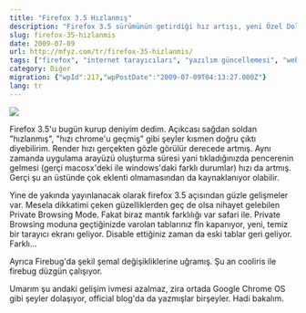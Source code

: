 ```yaml
---
title: "Firefox 3.5 Hızlanmış"
description: "Firefox 3.5 sürümünün getirdiği hız artışı, yeni Özel Dolaşım Modu (Private Browsing) ve Firebug güncellemeleri üzerine ilk izlenimler."
slug: firefox-35-hizlanmis
date: 2009-07-09
url: http://mfyz.com/tr/firefox-35-hizlanmis/
tags: ["firefox", "internet tarayıcıları", "yazılım güncellemesi", "web teknolojileri", "firebug"]
category: Diğer
migration: {"wpId":217,"wpPostDate":"2009-07-09T04:13:27.000Z"}
lang: tr
---
```


![](/images/archive/tr/2009/07/firefox_35_logo.jpg)

Firefox 3.5'u bugün kurup deniyim dedim. Açıkcası sağdan soldan "hızlanmış", "hızı chrome'u geçmiş" gibi şeyler kısmen doğru çıktı diyebilirim. Render hızı gerçekten gözle görülür derecede artmış. Aynı zamanda uygulama arayüzü oluşturma süresi yani tıkladığınızda pencerenin gelmesi (gerçi macosx'deki ile windows'daki farklı durumlar) hızı da artmış. Gerçi şu an üstünde çok eklenti olmamasından da kaynaklanıyor olabilir.

Yine de yakında yayınlanacak olarak firefox 3.5 açısından güzle gelişmeler var. Mesela dikkatimi çeken güzelliklerden geç de olsa nihayet gelebilen Private Browsing Mode. Fakat biraz mantık farklılığı var safari ile. Private Browsing moduna geçtiğinizde varolan tablarınız fln kapanıyor, yeni, temiz bir tarayıcı ekranı geliyor. Disable ettiğiniz zaman da eski tablar geri geliyor. Farklı...

Ayrıca Firebug'da şekil şemal değişikliklerine uğramış. Şu an cooliris ile firebug düzgün çalışıyor.

Umarım şu andaki gelişim ivmesi azalmaz, zira ortada Google Chrome OS gibi şeyler dolaşıyor, official blog'da da yazmışlar birşeyler. Hadi bakalım.